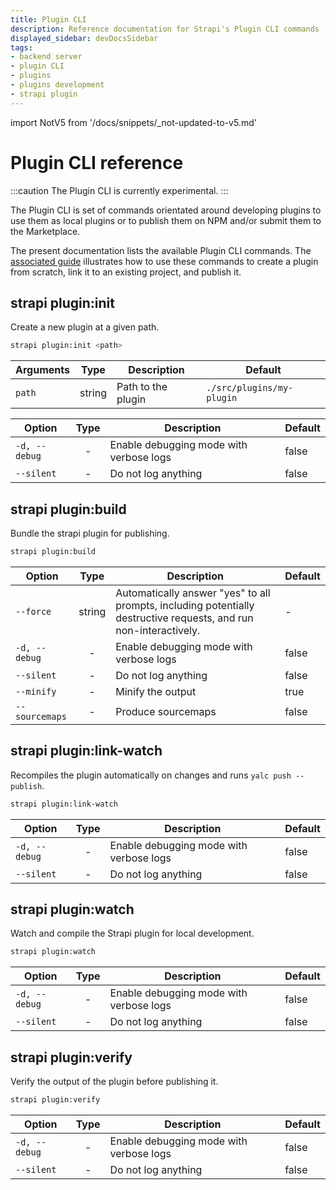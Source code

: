 ```yaml
---
title: Plugin CLI
description: Reference documentation for Strapi's Plugin CLI commands
displayed_sidebar: devDocsSidebar
tags:
- backend server
- plugin CLI
- plugins
- plugins development
- strapi plugin
---
```


import NotV5 from '/docs/snippets/_not-updated-to-v5.md'

# Plugin CLI reference

<NotV5/>

:::caution
The Plugin CLI is currently experimental.
:::

The Plugin CLI is set of commands orientated around developing plugins to use them as local plugins or to publish them on NPM and/or submit them to the Marketplace.

The present documentation lists the available Plugin CLI commands. The [associated guide](/dev-docs/plugins/guides/use-the-plugin-cli) illustrates how to use these commands to create a plugin from scratch, link it to an existing project, and publish it.

## strapi plugin:init

Create a new plugin at a given path.

```bash
strapi plugin:init <path>
```

| Arguments |  Type  | Description         | Default                   |
| --------- | :----: | --------------------| ------------------------- |
| `path`    | string | Path to the plugin  | `./src/plugins/my-plugin` |

| Option        | Type | Description                              | Default |
| ------------- | :--: | ---------------------------------------- |---------|
| `-d, --debug` |  -   | Enable debugging mode with verbose logs  | false   |
| `--silent`    |  -   | Do not log anything                      | false   |

## strapi plugin:build

Bundle the strapi plugin for publishing.

```bash
strapi plugin:build
```

| Option         |  Type  | Description                                                                                                       | Default |
| -------------- | :----: | ----------------------------------------------------------------------------------------------------------------- | --------|
| `--force`      | string | Automatically answer "yes" to all prompts, including potentially destructive requests, and run non-interactively. | -       |
| `-d, --debug`  |   -    | Enable debugging mode with verbose logs                                                                           | false   |
| `--silent`     |   -    | Do not log anything                                                                                               | false   |
| `--minify`     |   -    | Minify the output                                                                                                 | true    |
| `--sourcemaps` |   -    | Produce sourcemaps                                                                                                | false   |

## strapi plugin:link-watch

Recompiles the plugin automatically on changes and runs `yalc push --publish`.

```bash
strapi plugin:link-watch
```

| Option        | Type | Description                                              | Default |
| ------------- | :--: | -------------------------------------------------------- | --------|
| `-d, --debug` |  -   | Enable debugging mode with verbose logs                  | false   |
| `--silent`    |  -   | Do not log anything                                      | false   |

## strapi plugin:watch

Watch and compile the Strapi plugin for local development.

```bash
strapi plugin:watch
```

| Option        | Type | Description                                              | Default |
| ------------- | :--: | -------------------------------------------------------- |---------|
| `-d, --debug` |  -   | Enable debugging mode with verbose logs                  | false   |
| `--silent`    |  -   | Do not log anything                                      | false   |

## strapi plugin:verify

Verify the output of the plugin before publishing it.

```bash
strapi plugin:verify
```

| Option        | Type | Description                                              | Default |
| ------------- | :--: | -------------------------------------------------------- | --------|
| `-d, --debug` |  -   | Enable debugging mode with verbose logs                  | false   |
| `--silent`    |  -   | Do not log anything                                      | false   |

